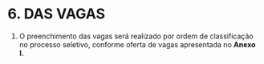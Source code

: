 # 6. DAS VAGAS
1. O preenchimento das vagas será realizado por ordem de classificação no processo seletivo, conforme oferta de vagas apresentada no **Anexo I.**